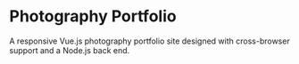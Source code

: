# Photography Portfolio
A responsive Vue.js photography portfolio site designed with cross-browser support and a Node.js back end.
